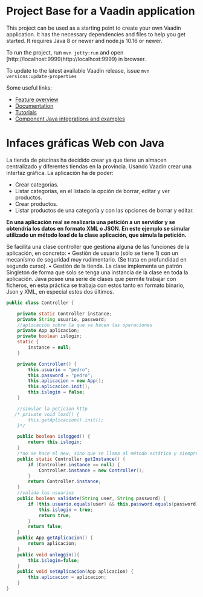 # Project Base for a Vaadin application

This project can be used as a starting point to create your own Vaadin application.
It has the necessary dependencies and files to help you get started.
It requires Java 8 or newer and node.js 10.16 or newer.

To run the project, run `mvn jetty:run` and open [http://localhost:9999(http://localhost:9999) in browser.

To update to the latest available Vaadin release, issue `mvn 
versions:update-properties`

Some useful links:
- [Feature overview](https://vaadin.com/flow)
- [Documentation](https://vaadin.com/docs/flow/Overview.html)
- [Tutorials](https://vaadin.com/tutorials?q=tag:Flow) 
- [Component Java integrations and examples](https://vaadin.com/components)



# Infaces gráficas Web con Java

La tienda de piscinas ha decidido crear ya que tiene un almacen centralizado y diferentes tiendas en la provincia. Usando Vaadin crear una interfaz gráfica.
La aplicación ha de poder:
- Crear categorias.
- Listar categorias, en el listado la opción de borrar, editar y ver productos.
- Crear productos.
- Listar productos de una categoría y con las opciones de borrar y editar.
    
**En una aplicación real se realizaría una petición a un servidor y se obtendría los datos en formato XML o JSON. En este ejemplo se simular utilizado un método load de la clase aplicación, que simula la petición.**

Se facilita una clase controller que gestiona alguna de las funciones de la aplicación, en concreto:
    • Gestión de usuario (sólo se tiene 1) con un mecanísmo de seguridad muy rudimentario. (Se trata en profundidad en segundo curso).
    • Gestión de la tienda.
La clase implementa un patrón Singleton de forma que solo se tenga una instancia de la clase en toda la aplicación.
Java posee una serie de clases que permite trabajar con ficheros, en esta práctica se trabaja con estos tanto en formato binario, Json y XML, en especial estos dos últimos.
   

```Java
public class Controller {

    private static Controller instance;
    private String usuario, password;
    //aplicación sobre la que se hacen las operaciones
    private App aplicacion;
    private boolean islogin;
    static {
        instance = null;
    }

    private Controller() {
        this.usuario = "pedro";
        this.password = "pedro";
        this.aplicacion = new App();
        this.aplicacion.init();
        this.islogin = false;
    }

    //simular la peticion http
   /* private void load() {
        this.getAplicacion().init();
    }*/

    public boolean islogged() {
        return this.islogin;
    }
    /*no se hace el new, sino que se llama al método estático y siempre devuevle el mismo*/
    public static Controller getInstance() {
        if (Controller.instance == null) {
            Controller.instance = new Controller();
        }
        return Controller.instance;
    }
    //valida los usuarios
    public boolean validate(String user, String password) {
        if (this.usuario.equals(user) && this.password.equals(password)) {
            this.islogin = true;
            return true;
        }
        return false;
    }
    public App getAplicacion() {
        return aplicacion;
    }
    public void unloggin(){
        this.islogin=false;
    }
    public void setAplicacion(App aplicacion) {
        this.aplicacion = aplicacion;
    }
}
```
